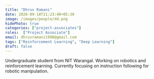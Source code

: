 ```yaml
---
title: "Dhruv Ramani"
date: 2020-09-18T21:23:40+05:30
image: /images/people/dd.png
hidePhoto: true
categories: ["project-associates"]
roles:  ["Project Associate"]
email: dhruvramani1998@gmail.com
tags: ["Reinforcement Learning", "Deep Learning"]
draft: false
---
```


Undergraduate student from NIT Warangal. Working on robotics and reinforcement learning. Currently focusing on instruction following for robotic manipulation.